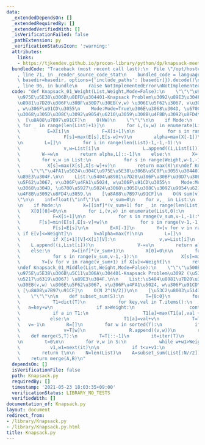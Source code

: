 ```yaml
---
data:
  _extendedDependsOn: []
  _extendedRequiredBy: []
  _extendedVerifiedWith: []
  _isVerificationFailed: false
  _pathExtension: py
  _verificationStatusIcon: ':warning:'
  attributes:
    links:
    - https://tjkendev.github.io/procon-library/python/dp/knapsack-meet-in-the-middle.html
  bundledCode: "Traceback (most recent call last):\n  File \"/opt/hostedtoolcache/Python/3.10.7/x64/lib/python3.10/site-packages/onlinejudge_verify/documentation/build.py\"\
    , line 71, in _render_source_code_stat\n    bundled_code = language.bundle(stat.path,\
    \ basedir=basedir, options={'include_paths': [basedir]}).decode()\n  File \"/opt/hostedtoolcache/Python/3.10.7/x64/lib/python3.10/site-packages/onlinejudge_verify/languages/python.py\"\
    , line 96, in bundle\n    raise NotImplementedError\nNotImplementedError\n"
  code: "def Knapsack_01_Weight(List,Weight,Mode=False):\n    \"\"\"\u91CD\u3055\u304C\
    \u975E\u5E38\u306B\u8EFD\u304401-Knapsack Problem\u3092\u89E3\u304F.\n\n    List:\u5404\
    \u8981\u7D20\u306F\u30BF\u30D7\u30EB(v,w) \u306E\u5F62\u3067, v\u306F\u4FA1\u5024\
    , w\u306F\u91CD\u3055\n    Mode:Mode=True\u306E\u3068\u304D, \u6700\u5927\u5024\
    \u3068\u305D\u308C\u3092\u9054\u6210\u3059\u308B\u4F8B\u3092\u8FD4\u3059.\n  \
    \  [\u8A08\u7B97\u91CF]\n    O(NW)\n    \"\"\"\n\n    if Mode:\n        X=[[0]*(Weight+1)\
    \ for _ in range(len(List)+1)]\n        for i,(v,w) in enumerate(List,0):\n  \
    \          E=X[i]\n            F=X[i+1]\n\n            for s in range(Weight,w-1,-1):\n\
    \                F[s]=max(E[s],E[s-w]+v)\n        alpha=max(X[-1])\n        W=X[-1].index(alpha)\n\
    \n        L=[]\n        for i in range(len(List)-1,-1,-1):\n            if X[i+1][W]>X[i][W]:\n\
    \                v,w=List[i]\n                L.append((i,List[i]))\n        \
    \        W-=w\n        return alpha,L[::-1]\n    else:\n        X=[0]*(Weight+1)\n\
    \        for v,w in List:\n            for s in range(Weight,w-1,-1):\n      \
    \          X[s]=max(X[s],X[s-w]+v)\n        return max(X)\n\ndef Knapsack_01_Value(List,Weight,Mode=False):\n\
    \    \"\"\"\u4FA1\u5024\u304C\u975E\u5E38\u306B\u5C0F\u3055\u304401-Knapsack Problem\u3092\
    \u89E3\u304F.\n\n    List:\u5404\u8981\u7D20\u306F\u30BF\u30D7\u30EB(v,w) \u306E\
    \u5F62\u3067, v\u306F\u4FA1\u5024, w\u306F\u91CD\u3055\n    Mode:Mode=True\u306E\
    \u3068\u304D, \u6700\u5927\u5024\u3068\u305D\u308C\u3092\u9054\u6210\u3059\u308B\
    \u4F8B\u3092\u8FD4\u3059.\n    [\u8A08\u7B97\u91CF]\n    O(N sum(v))\n    \"\"\
    \"\n\n    inf=float(\"inf\")\n    v_sum=0\n    for v,_ in List:\n        v_sum+=v\n\
    \n    if Mode:\n        X=[[inf]*(v_sum+1) for _ in range(len(List)+1)]\n    \
    \    X[0][0]=0\n\n        for i,(v,w) in enumerate(List,0):\n            E=X[i]\n\
    \            F=X[i+1]\n\n            for s in range(v_sum,v-1,-1):\n         \
    \       F[s]=min(E[s],E[s-v]+w)\n            for s in range(v-1,-1,-1):\n    \
    \            F[s]=E[s]\n\n        E=X[-1]\n        Y=[v for v in range(v_sum+1)\
    \ if E[v]<=Weight]\n        V=alpha=max(Y)\n\n        L=[]\n        for i in range(len(List)-1,-1,-1):\n\
    \            if X[i+1][V]<X[i][V]:\n                v,w=List[i]\n            \
    \    L.append((i,List[i]))\n                V-=v\n        return alpha,L[::-1]\n\
    \    else:\n        X=[inf]*(v_sum+1)\n        X[0]=0\n\n        for v,w in List:\n\
    \            for s in range(v_sum,v-1,-1):\n                X[s]=min(X[s],X[s-v]+w)\n\
    \        Y=[v for v in range(v_sum+1) if X[v]<=Weight]\n        return max(Y)\n\
    \ndef Knapsack_01_Middle(List,Weight,Mode=False):\n    \"\"\"\u500B\u6570\u304C\
    \u975E\u5E38\u306B\u5C11\u306A\u304401-Knapsack Problem\u3092 (\u534A\u5206\u5168\
    \u5217\u6319\u3067) \u89E3\u304F.\n\n    List:\u5404\u8981\u7D20\u306F\u30BF\u30D7\
    \u30EB(v,w) \u306E\u5F62\u3067, v\u306F\u4FA1\u5024, w\u306F\u91CD\u3055\n   \
    \ [\u8A08\u7B97\u91CF]\n    O(N 2^(N/2))\n\n    [\u53C2\u8003\u5143]\n    https://tjkendev.github.io/procon-library/python/dp/knapsack-meet-in-the-middle.html\n\
    \    \"\"\"\n\n    def subset_sum(S):\n        T={0:0}\n        for v,w in S:\n\
    \            T1=dict(T)\n            for key,val in T.items():\n             \
    \   a=key+w\n                if a>Weight:\n                    continue\n    \
    \            if a in T1:\n                    T1[a]=max(T1[a],val + v)\n     \
    \           else:\n                    T1[a]=val+v\n            T=T1\n\n     \
    \   v=-1\n        R=[]\n        for w in sorted(T):\n            if T[w]>v:\n\
    \                v=T[w]\n                R.append((v,w))\n        return R\n\n\
    \    def merge(S,T):\n        T=T[::-1]\n        it=iter(T)\n        v1,w1=next(it)\n\
    \n        t=0\n\n        for v,w in S:\n            while w+w1>Weight:\n     \
    \           v1,w1=next(it)\n\n            if t<v+v1:\n                t=v+v1\n\
    \        return t\n\n    N=len(List)\n    A=subset_sum(List[:N//2])\n    B=subset_sum(List[N//2:])\n\
    \    return merge(A,B)\n"
  dependsOn: []
  isVerificationFile: false
  path: Knapsack.py
  requiredBy: []
  timestamp: '2021-05-23 18:03:35+09:00'
  verificationStatus: LIBRARY_NO_TESTS
  verifiedWith: []
documentation_of: Knapsack.py
layout: document
redirect_from:
- /library/Knapsack.py
- /library/Knapsack.py.html
title: Knapsack.py
---
```

